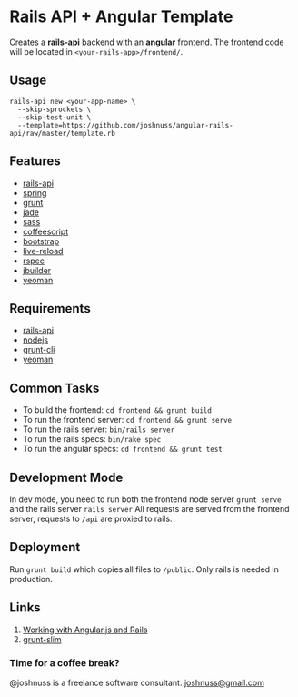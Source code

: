# Rails API + Angular Template

Creates a **rails-api** backend with an **angular** frontend. The frontend code will be located in `<your-rails-app>/frontend/`.

## Usage

```
rails-api new <your-app-name> \
  --skip-sprockets \
  --skip-test-unit \
  --template=https://github.com/joshnuss/angular-rails-api/raw/master/template.rb
```

## Features

- [rails-api](https://github.com/rails-api/rails-api)
- [spring](https://github.com/rails/spring)
- [grunt](http://gruntjs.com/)
- [jade](http://jade-lang.com/)
- [sass](http://sass-lang.com/)
- [coffeescript](http://coffeescript.org/)
- [bootstrap](http://getbootstrap.com/)
- [live-reload](http://livereload.com/)
- [rspec](https://relishapp.com/rspec)
- [jbuilder](https://github.com/rails/jbuilder)
- [yeoman](http://yeoman.io/)

## Requirements

- [rails-api](https://github.com/rails-api/rails-api)
- [nodejs](http://nodejs.org/)
- [grunt-cli](http://gruntjs.com/)
- [yeoman](http://yeoman.io/)

## Common Tasks

- To build the frontend: `cd frontend && grunt build`
- To run the frontend server: `cd frontend && grunt serve`
- To run the rails server: `bin/rails server`
- To run the rails specs: `bin/rake spec`
- To run the angular specs: `cd frontend && grunt test`

## Development Mode

In dev mode, you need to run both the frontend node server `grunt serve` and the rails server `rails server`
All requests are served from the frontend server, requests to `/api` are proxied to rails.

## Deployment

Run `grunt build` which copies all files to `/public`. Only rails is needed in production.

## Links

1. [Working with Angular.js and Rails](http://rockyj.in/2013/10/24/angular_rails.html)
2. [grunt-slim](https://github.com/matsumos/grunt-slim)

### Time for a coffee break?

@joshnuss is a freelance software consultant. joshnuss@gmail.com
